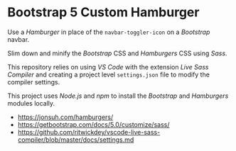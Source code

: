 # Bootstrap 5 Custom Hamburger

Use a _Hamburger_ in place of the `navbar-toggler-icon` on a _Bootstrap_ navbar.

Slim down and minify the _Bootstrap_ CSS and _Hamburgers_ CSS using _Sass_.

This repository relies on using _VS Code_ with the extension _Live Sass Compiler_ and creating a project level `settings.json` file to modify the compiler settings.

This project uses _Node.js_ and _npm_ to install the _Bootstrap_ and _Hamburgers_ modules locally.

-   https://jonsuh.com/hamburgers/
-   https://getbootstrap.com/docs/5.0/customize/sass/
-   https://github.com/ritwickdey/vscode-live-sass-compiler/blob/master/docs/settings.md
